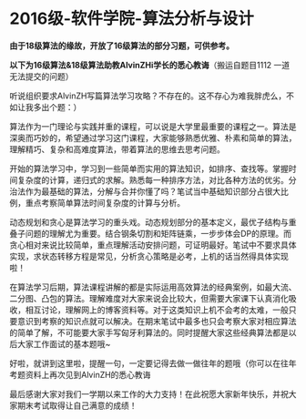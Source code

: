 # 2016级-软件学院-算法分析与设计

**由于18级算法的缘故，开放了16级算法的部分习题，可供参考。**

**以下为16级算法&18级算法助教AlvinZHi学长的悉心教诲**（搬运自题目1112 一道无法提交的问题）

听说组织要求AlvinZH写篇算法学习攻略？不存在的。这不存心为难我胖虎么，不如让我多出个题：）

算法作为一门理论与实践并重的课程，可以说是大学里最重要的课程之一。算法是深奥而巧妙的，希望通过学习这门课程，大家能够熟悉优雅、朴素和简单的算法，理解精巧、复杂和高难度算法，带着算法的思维去思考问题。

开始的算法学习中，学习到一些简单而实用的算法知识，如排序、查找等。掌握时间复杂度的计算，递归式的求解。熟悉每一种排序方法，对比各种方法的优劣。分治法作为最基础的算法，分解与合并你懂了吗？笔试当中基础知识部分占很大比例，重点考察简单算法时间复杂度的计算与分析。

动态规划和贪心是算法学习的重头戏。动态规划部分的基本定义，最优子结构与重叠子问题的理解尤为重要。结合钢条切割和矩阵链乘，一步步体会DP的原理。而贪心相对来说比较简单，重点理解活动安排问题，可证明最好。笔试中不要求具体实现，求状态转移方程是常见，分析贪心策略是必考，上机的话当然得具体实现啦！

在算法学习后期，算法课程讲解的都是实际运用高效算法的经典案例，如最大流、二分图、凸包的算法。理解难度对大家来说会比较大，但需要大家课下认真消化吸收，相互讨论，理解网上的博客资料等。对于这类知识上机不会考的太难，一般只要意识到考察的知识点就可以解决。在期末笔试中最多也只会考察大家对相应算法的简单了解，不可能要大家手写匈牙利算法的。同时提醒大家这些经典算法都是以后大家工作面试的基本题哦~

好啦，就讲到这里啦，提醒一句，一定要记得去做一做往年的题哦（你可以在往年考题资料上再次见到AlvinZH的悉心教诲

最后感谢大家对我们一学期以来工作的大力支持！在此祝愿大家新年快乐，并祝大家期末考试取得让自己满意的成绩！
